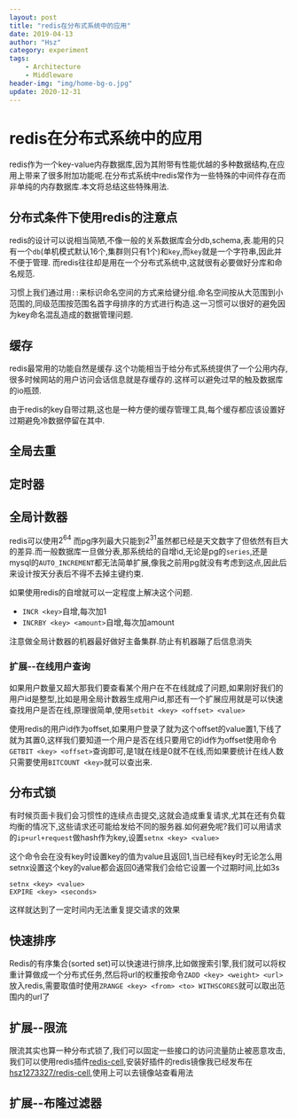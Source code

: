 ```yaml
---
layout: post
title: "redis在分布式系统中的应用"
date: 2019-04-13
author: "Hsz"
category: experiment
tags:
    - Architecture
    - Middleware
header-img: "img/home-bg-o.jpg"
update: 2020-12-31
---
```

# redis在分布式系统中的应用

redis作为一个key-value内存数据库,因为其附带有性能优越的多种数据结构,在应用上带来了很多附加功能呢.在分布式系统中redis常作为一些特殊的中间件存在而非单纯的内存数据库.本文将总结这些特殊用法.

## 分布式条件下使用redis的注意点

redis的设计可以说相当简陋,不像一般的关系数据库会分db,schema,表.能用的只有一个`db`(单机模式默认16个,集群则只有1个)和`key`,而`key`就是一个字符串,因此并不便于管理.
而redis往往却是用在一个分布式系统中,这就很有必要做好分库和命名规范.

习惯上我们通过用`::`来标识命名空间的方式来给键分组.命名空间按从大范围到小范围的,同级范围按范围名首字母排序的方式进行构造.这一习惯可以很好的避免因为key命名混乱造成的数据管理问题.

## 缓存

redis最常用的功能自然是缓存.这个功能相当于给分布式系统提供了一个公用内存,很多时候网站的用户访问会话信息就是存缓存的.这样可以避免过早的触及数据库的io瓶颈.

由于redis的key自带过期,这也是一种方便的缓存管理工具,每个缓存都应该设置好过期避免冷数据停留在其中.

## 全局去重

## 定时器


## 全局计数器

redis可以使用$2^64$ 而pg序列最大只能到$2^31$虽然都已经是天文数字了但依然有巨大的差异.而一般数据库一旦做分表,那系统给的自增id,无论是pg的`series`,还是mysql的`AUTO_INCREMENT`都无法简单扩展,像我之前用pg就没有考虑到这点,因此后来设计按天分表后不得不去掉主键约束.

如果使用redis的自增就可以一定程度上解决这个问题.

+ `INCR <key>`自增,每次加1
+ `INCRBY <key> <amount>`自增,每次加amount

注意做全局计数器的机器最好做好主备集群.防止有机器蹦了后信息消失

### 扩展--在线用户查询

如果用户数量又超大那我们要查看某个用户在不在线就成了问题,如果刚好我们的用户id是整型,比如是用全局计数器生成用户id,那还有一个扩展应用就是可以快速查找用户是否在线,原理很简单,使用`setbit <key> <offset> <value>`

使用redis的用户id作为offset,如果用户登录了就为这个offset的value置1,下线了就为其置0,这样我们要知道一个用户是否在线只要用它的id作为offset使用命令`GETBIT <key> <offset>`查询即可,是1就在线是0就不在线,而如果要统计在线人数只需要使用`BITCOUNT <key>`就可以查出来.

## 分布式锁

有时候页面卡我们会习惯性的连续点击提交,这就会造成重复请求,尤其在还有负载均衡的情况下,这些请求还可能给发给不同的服务器.如何避免呢?我们可以用请求的`ip+url+request`做hash作为key,设置`setnx <key> <value>`

这个命令会在没有key时设置key的值为value且返回1,当已经有key时无论怎么用setnx设置这个key的value都会返回0通常我们会给它设置一个过期时间,比如3s

```
setnx <key> <value>
EXPIRE <key> <seconds>
```

这样就达到了一定时间内无法重复提交请求的效果

## 快速排序

Redis的有序集合(sorted set)可以快速进行排序,比如做搜索引擎,我们就可以将权重计算做成一个分布式任务,然后将url的权重按命令`ZADD <key> <weight> <url>`放入redis,需要取值时使用`ZRANGE <key> <from> <to> WITHSCORES`就可以取出范围内的url了

## 扩展--限流

限流其实也算一种分布式锁了,我们可以固定一些接口的访问流量防止被恶意攻击,我们可以使用redis插件[redis-cell](https://github.com/brandur/redis-cell),安装好插件的redis镜像我已经发布在[hsz1273327/redis-cell](https://cloud.docker.com/u/hsz1273327/repository/docker/hsz1273327/redis-cell),使用上可以去镜像站查看用法

## 扩展--布隆过滤器

